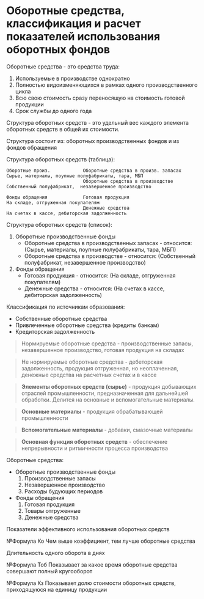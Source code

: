 # Оборотные средства, классификация и расчет показателей использования оборотных фондов

Оборотные средства - это средства труда:
1. Используемые в производстве однократно
2. Полностью видоизменяющихся в рамках одного производственного цикла
3. Всю свою стоимость сразу переносящую на стоимость готовой продукции
4. Срок службы до одного года

Структура оборотных средств - это удельный вес каждого элемента оборотных средств в общей их стоимости.

Структура состоит из: оборотных производственных фондов и из фондов обращения

Структура оборотных средств (таблица):
```
Оборотные произ.            Оборотные средства в произв. запасах        Сырье, материалы, поупные полуфабрикаты, тара, МБП
                            Оборотные средства в производстве           Собственный полуфабрикат,  незавершенное производство

Фонды обращения             Готовая продукция                           На складе, отгруженная покупателям
                            Денежные средства                           На счетах в кассе, дебиторская задолженность 
```

Структура оборотных средств (список):
1. Оборотные производственные фонды
    * Оборотные средства в производственных запасах - относится: (Сырье, материалы, поупные полуфабрикаты, тара, МБП)
    * Оборотные средства в производстве - относится: (Собственный полуфабрикат, незавершенное производство)
2. Фонды обращения
    * Готовая продукция - относится: (На складе, отгруженная покупателям)
    * Денежные средства - относится: (На счетах в кассе, дебиторская задолженность)

Классификация по источникам образования:
* Собственные оборотные средства
* Привлеченные оборотные средства (кредиты банкам)
* Кредиторская задолженность

> Нормируемые оборотные средства - производственные запасы, незавершенное производство, готовая продукция на складах

> Не нормируемые оборотные средства - дебеторская задолженность, продукция отгруженная, но неоплаченная, денежные средства на расчетных счетах и в кассе

> **Элементы оборотных средств (сырье)** - продукция добывающих отраслей промышленности, предназначенная для дальнейшей обработки. Делится на основные и вспомогательные материалы.

> **Основные материалы** - продукция обрабатывающей промышленности

> **Вспомогательные материалы** - добавки, смазочные материалы

> **Основная функция оборотных средств** - обеспечение непрерывности и ритмичности процесса производства

Оборотные средства:
* Оборотные производственные фонды
    1. Производственные запасы
    2. Незавершенное производство   
    3. Расходы будующих периодов
* Фонды обращения
    1. Готовая продукция
    2. Товары отгруженные
    3. Денежные средства

Показатели эффективного использования оборотных средств

№Формула Ко
Чем выше коэффициент, тем лучше оборотные средства

Длительность одного оборота в днях


№Формула Тоб
Показывает за какое время оборотные средства совершают полный кругооборот

№Формула Кз
Показывает долю стоимости оборотных средств, приходящуюся на единицу продукции